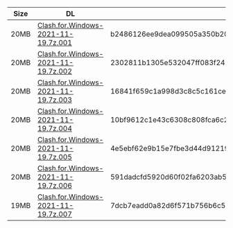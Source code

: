 |    Size   |     DL  | sha512sum |
|  ---  |  ---  |  ---  |
| 20MB | [Clash.for.Windows-2021-11-19.7z.001](https://cdn.jsdelivr.net/gh/appleians/cfw_intel@main/Clash.for.Windows-2021-11-19.7z.001) | b2486126ee9dea099505a350b206352ead0df91436bf11ed210b865eb3398d81ccfbdf46980306ea18fe0d3875decfca867c97f5ded1919e13924c3f2e32a2c4 |
| 20MB | [Clash.for.Windows-2021-11-19.7z.002](https://cdn.jsdelivr.net/gh/appleians/cfw_intel@main/Clash.for.Windows-2021-11-19.7z.002) | 2302811b1305e532047ff083f245fe1f95f0cbe8ce63202b46aeb883574367cbbe3155e98404b46eb53083502688bc5f256d3e59b9ba3762029796529bfe2610 |
| 20MB | [Clash.for.Windows-2021-11-19.7z.003](https://cdn.jsdelivr.net/gh/appleians/cfw_intel@main/Clash.for.Windows-2021-11-19.7z.003) | 16841f659c1a998d3c8c5c161cebb64f93753c590b927c19e4988efd698c9df86341838cbc2e5338557ac3cb6ca86e1a2efccf181ae8f77403bba5b605e58072 |
| 20MB | [Clash.for.Windows-2021-11-19.7z.004](https://cdn.jsdelivr.net/gh/appleians/cfw_intel@main/Clash.for.Windows-2021-11-19.7z.004) | 10bf9612c1e43c6308c808fca6c2fb5ae81cb2d6d1b7995fa59594bf17ff1ed2ad6d41e4d3d05c45c77f64cd438289d8d0c47c7d6675a06770f5b61988edcb61 |
| 20MB | [Clash.for.Windows-2021-11-19.7z.005](https://cdn.jsdelivr.net/gh/appleians/cfw_intel@main/Clash.for.Windows-2021-11-19.7z.005) | 4e5ebf62e9b15e7fbe3d44d91219b9a0c207bf01f4ff0ceb7901e2ee1e6d58b7fede05dee2341f15845b61fa4b728cb2db04194746feaa8d3d7835f4c5771d57 |
| 20MB | [Clash.for.Windows-2021-11-19.7z.006](https://cdn.jsdelivr.net/gh/appleians/cfw_intel@main/Clash.for.Windows-2021-11-19.7z.006) | 591dadcfd5920d60f02fa6203ab56fda758e0e74af1ddbef3086810354d080c5ae81c05a8b359d6a293fbe56161fbb15b0592b99f6f078941aa10ba2c8692c28 |
| 19MB | [Clash.for.Windows-2021-11-19.7z.007](https://cdn.jsdelivr.net/gh/appleians/cfw_intel@main/Clash.for.Windows-2021-11-19.7z.007) | 7dcb7eadd0a82d6f571b756b6c59b94fd67202117a123e759eb6f1877fcebb476067c4ee47cecca2ea228bd7a6f30be5265b5e756d5b5523f591bb69fb9bc8eb |

